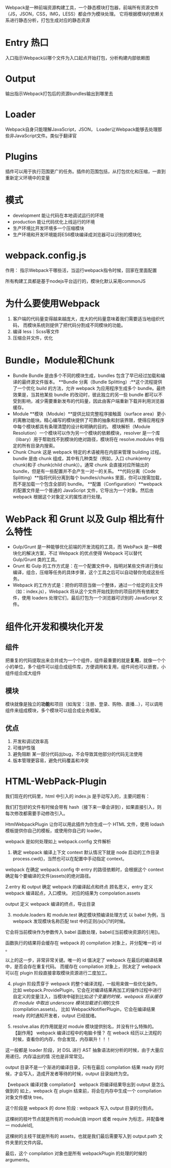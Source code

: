 Webpack是一种前端资源构建工具，一个静态模块打包器，前端所有资源文件（JS，JSON，CSS，IMG，LESS）都会作为模块处理。
它将根据模块的依赖关系进行静态分析，打包生成对应的静态资源
# Entry 热口
入口指示Webpack以哪个文件为入口起点开始打包，分析构建内部依赖图
# Output 
输出指示Webpack打包后的资源bundles输出到哪里去
# Loader
Webpack自身只能理解JavaScript，JSON， Loader让Webpack能够去处理那些非JavaScript文件。类似于翻译官
# Plugins
插件可以用于执行范围更广的任务。插件的范围包括，从打包优化和压缩，一直到重新定义环境中的变量
# 模式
- development 能让代码在本地调试运行的环境
- production 能让代码优化上线运行的环境
- 生产环境比开发环境多一个压缩模块
- 生产环境和开发环境能将ES6模块编译成浏览器可以识别的模块化
# webpack.config.js
作用： 指示Webpack干哪些活，当运行webpack指令时候，回家在里面配置

所有构建工具都是基于nodejs平台运行的，模块化默认采用commonJS

# 为什么要使用Webpack
1. 客户端的代码量变得越来越庞大，庞大的代码量意味着我们需要适当地组织代码，
而模块系统则提供了把代码分割成不同模块的功能。
2. 编译 less｜Scss等文件
3. 压缩合并文件，优化

# Bundle，Module和Chunk
- Bundle
Bundle 是由多个不同的模块生成，bundles 包含了早已经过加载和编译的最终源文件版本。
**Bundle 分离（Bundle Splitting）:**这个流程提供了一个优化 build 的方法，允许 webpack 为应用程序生成多个 bundle。最终效果是，当其他某些 bundle 的改动时，彼此独立的另一些 bundle 都可以不受到影响，减少需要重新发布的代码量，因此由客户端重新下载并利用浏览器缓存。
- Module
**模块（Module）**提供比较完整程序接触面（surface area）更小的离散功能块。精心编写的模块提供了可靠的抽象和封装界限，使得应用程序中每个模块都具有条理清楚的设计和明确的目的。
模块解析（Module Resolution）一个模块可以作为另一个模块的依赖模块，resolver 是一个库（libary）用于帮助找不到模块的绝对路径，模块将在 resolve.modules 中指定的所有目录内搜索。
- Chunk
Chunk 这是 webpack 特定的术语被用在内部来管理 building 过程。bundle 是由 chunk 组成，其中有几种类型（例如，入口 chunk(entry chunk)和子 chunk(child chunk)）。通常 chunk 会直接对应所输出的 bundle，但是有一些配置并不会产生一对一的关系。
**代码分离（Code Splitting）**指将代码分离到每个 bundles/chunks 里面，你可以按需加载，而不是加载一个包含全部的 bundle。
**配置（Configuration）**webpack 的配置文件是一个普通的 JavaScript 文件，它导出为一个对象。然后由 webpack 根据这个对象定义的属性进行处理。

# WebPack 和 Grunt 以及 Gulp 相比有什么特性
- Gulp/Grunt 是一种能够优化前端的开发流程的工具，而 WebPack 是一种模块化的解决方案，不过 Webpack 的优点使得 Webpack 可以替代 Gulp/Grunt 类的工具。
- Grunt 和 Gulp 的工作方式是：在一个配置文件中，指明对某些文件进行类似编译，组合，压缩等任务的具体步骤，这个工具之后可以自动替你完成这些任务。
- Webpack 的工作方式是：把你的项目当做一个整体，通过一个给定的主文件（如：index.js），Webpack 将从这个文件开始找到你的项目的所有依赖文件，使用 loaders 处理它们，最后打包为一个浏览器可识别的 JavaScript 文件。

# 组件化开发和模块化开发
## 组件
把重复的代码提取出来合并成为一个个组件，组件最重要的就是**复用**，就像一个个小的单位，多个组件可以组合成组件库，方便调用和复用，组件间也可以嵌套，小组件组合成大组件

## 模块
模块就像是独立的**功能**和项目（如淘宝：注册、登录、购物、直播...），可以调用组件来组成模块，多个模块可以组合成业务框架。

## 优点
1. 开发和调试效率高
2. 可维护性强
3. 避免阻断 某一部分代码出bug，不会导致其他部分的代码无法使用
4. 版本管理更容易，避免代码覆盖和冲突

# HTML-WebPack-Plugin
我们现在的代码里，html 中引入的 index.js 是手动写入的，主要问题有：

我们打包好的文件有时候会带有 hash（接下来一章会讲到），如果直接引入，则每次修改都需要手动修改引入。

HtmlWebpackPlugin 让你可以用此插件为你生成一个 HTML 文件，使用 lodash 模板提供你自己的模板，或使用你自己的 loader。


webpack 是如何处理如上 webpack.config 文件解析

1. 确定 webpack 编译上下文 context
   默认情况下就是 node 启动的工作目录 process.cwd()，当然也可以在配置中手动指定 context。

webpack 在确定 webpack.config 中 entry 的路径依赖时，会根据这个 context 确定每个要编译的文件(assets)的绝对路径。

2.entry 和 output 确定 webpack 的编译起点和终点
顾名思义，entry 定义 webpack 编译起点，入口模块。 对应的结果为 compolation.assets

output 定义 webpack 编译的终点，导出目录

3. module.loaders 和 module.test 确定模块预编译处理方式
   以 babel 为例，当 webpack 发现模块名称匹配 test 中的正则/js[x]?的时候。

它会将当前模块作为参数传入 babel 函数处理，babel([当前模块资源的引用])。

函数执行的结果将会缓存在 webpack 的 compilation 对象上，并分配唯一的 id 。

以上的这一步，非常非常关键。唯一的 id 值决定了 webpack 在最后的编译结果中，是否会存在重复代码。
而缓存在 compilation 对象上，则决定了 webpack 可以在 plugin 阶段直接拿取模块资源进行二度加工。

4. plugin 阶段贯穿于 webpack 的整个编译流程，一般用来做一些优化操作。
   比如 webpack.ProvidePlugin，它会在对编译结果再加工的操作过程中进行自定义的变量注入，当模块中碰到比如*这个变量的时候，webpack 将从缓存的 module 中取出 underscore 模块加载进引用*的文件(compilation.assets)。
   比如 WebpackNotifierPlugin，它会在编译结果 ready 的时通知开发者，output 已经就绪。

5. resolve.alias 的作用就是对 module 模块提供别名，并没有什么特殊的。
【副作用】 webpack 编译过程中的电脑卡慢？
在 weback 经历以上流程的时候，查看你的内存，你会发现，内存飙升！！！

这一般都是 loader 阶段，对 DSL 进行 AST 抽象语法树分析的时候，由于大量应用递归，内存溢出的情
况也是非常常见。

output 目录不是一个渐进的编译目录，只有在最后 compilation 结果 ready 的时候，才会写入，造成开发者等待的时候，output 目录始终为空。

【webpack 编译对象 compilation】 webpack 将编译结果导出到 output 是怎么做到的
如上，webpack 在 plugin 结束前，将会在内存中生成一个 compilation 对象文件模块 tree。

这个阶段是 webpack 的 done 阶段 : webpack 写入 output 目录的分割点。

这棵树的枝叶节点就是所有的 module[由 import 或者 require 为标志，并配备唯一 moduleId],

这棵树的主枝干就是所有的 assets，也就是我们最后需要写入到 output.path 文件夹里的文件内容。

最后，这个 compilation 对象也是所有 webpackPlugin 的处理的时候的 arguments。
